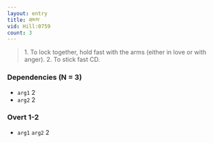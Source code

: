 ```yaml
---
layout: entry
title: ཐམས་
vid: Hill:0759
count: 3
---
```

> 1\. To lock together, hold fast with the arms (either in love or with anger)\. 2\. To stick fast CD\.


### Dependencies (N = 3)
* `arg1` 2
* `arg2` 2


### Overt 1-2
* `arg1` `arg2` 2
